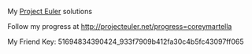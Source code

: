 My [Project Euler](http://projecteuler.net) solutions

Follow my progress at http://projecteuler.net/progress=coreymartella

My Friend Key: 51694834390424_933f7909b412fa30c4b5fc43097ff065